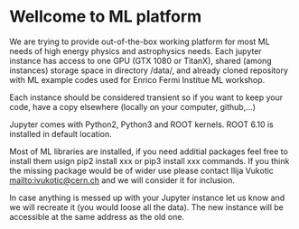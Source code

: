# Wellcome to ML platform

We are trying to provide out-of-the-box working platform for most ML needs of high energy physics and astrophysics needs. 
Each jupyter instance has access to one GPU (GTX 1080 or TitanX), shared (among instances) storage space in directory /data/, and already cloned repository with ML example codes used for Enrico Fermi Institue ML workshop.

Each instance should be considered transient so if you want to keep your code, have a copy elsewhere (locally on your computer, github,...)


Jupyter comes with Python2, Python3 and ROOT kernels.
ROOT 6.10 is installed in default location.

Most of ML libraries are installed, if you need additial packages feel free to install them usign pip2 install xxx or pip3 install xxx commands.
If you think the missing package would be of wider use please contact Ilija Vukotic <mailto:ivukotic@cern.ch> and we will consider it for inclusion.

In case anything is messed up with your Jupyter instance let us know and we will recreate it (you would loose all the data). The new instance will be accessible at the same address as the old one.
